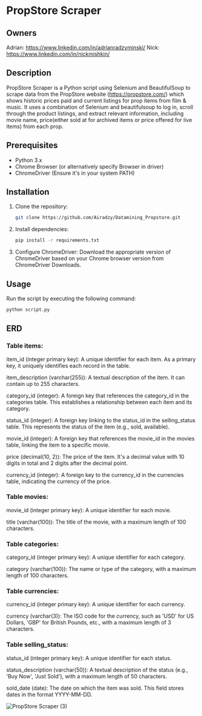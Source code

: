 # PropStore Scraper

## Owners
Adrian: https://www.linkedin.com/in/adrianradzyminski/
Nick: https://www.linkedin.com/in/nickmishkin/

## Description
PropStore Scraper is a Python script using Selenium and BeautifulSoup to scrape data from the PropStore website (https://propstore.com/) which shows historic prices paid and current listings for prop items from film & music. It uses a combination of Selenium and beautifulsoup to log in, scroll through the product listings, 
and extract relevant information, including movie name, price(either sold at for archived items or price offered for live items) from each prop.

## Prerequisites
- Python 3.x
- Chrome Browser (or alternatively specify Browser in driver)
- ChromeDriver (Ensure it's in your system PATH)

## Installation
1. Clone the repository:
   ```bash
   git clone https://github.com/Airadzy/Datamining_Propstore.git
   
2. Install dependencies:

   ```bash 
   pip install -r requirements.txt

3. Configure ChromeDriver:
Download the appropriate version of ChromeDriver based on your Chrome browser version from ChromeDriver Downloads.

## Usage
Run the script by executing the following command:
   
   ```bash 
   python script.py
   ```

## ERD

### Table items:

item_id (integer primary key): A unique identifier for each item. As a primary key, it uniquely identifies each record in the table.

item_description (varchar(255)): A textual description of the item. It can contain up to 255 characters.

category_id (integer): A foreign key that references the category_id in the categories table. This establishes a relationship between each item and its category.

status_id (integer): A foreign key linking to the status_id in the selling_status table. This represents the status of the item (e.g., sold, available).

movie_id (integer): A foreign key that references the movie_id in the movies table, linking the item to a specific movie.

price (decimal(10, 2)): The price of the item. It's a decimal value with 10 digits in total and 2 digits after the decimal point.

currency_id (integer): A foreign key to the currency_id in the currencies table, indicating the currency of the price.

### Table movies:

movie_id (integer primary key): A unique identifier for each movie.

title (varchar(100)): The title of the movie, with a maximum length of 100 characters.

### Table categories:

category_id (integer primary key): A unique identifier for each category.

category (varchar(100)): The name or type of the category, with a maximum length of 100 characters.

### Table currencies:

currency_id (integer primary key): A unique identifier for each currency.

currency (varchar(3)): The ISO code for the currency, such as 'USD' for US Dollars, 'GBP' for British Pounds, etc., with a maximum length of 3 characters.

### Table selling_status:

status_id (integer primary key): A unique identifier for each status.

status_description (varchar(50)): A textual description of the status (e.g., 'Buy Now', 'Just Sold'), with a maximum length of 50 characters.

sold_date (date): The date on which the item was sold. This field stores dates in the format YYYY-MM-DD.


![PropStore Scraper (3)](https://github.com/Airadzy/Datamining_Propstore/assets/114605683/c0dae16a-a2e4-441f-a7a1-b600fb53b1f8)

